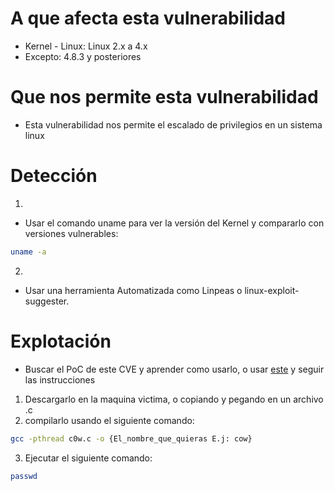 
# A que afecta esta vulnerabilidad

- Kernel - Linux: Linux 2.x a 4.x 
- Excepto: 4.8.3 y posteriores

# Que nos permite esta vulnerabilidad

- Esta vulnerabilidad nos permite el escalado de privilegios en un sistema linux

# Detección


1. 
- Usar el comando uname para ver la versión del Kernel  y compararlo con versiones vulnerables: 

```bash
uname -a
```


2. 
- Usar una herramienta Automatizada como Linpeas o linux-exploit-suggester.

# Explotación

- Buscar el PoC de este CVE y aprender como usarlo, o usar [este](https://gist.github.com/KrE80r/42f8629577db95782d5e4f609f437a54) y seguir las instrucciones

1. Descargarlo en la maquina victima, o copiando y pegando en un archivo .c 
2. compilarlo usando el siguiente comando:

```bash
gcc -pthread c0w.c -o {El_nombre_que_quieras E.j: cow}
```

3. Ejecutar el siguiente comando:

```bash
passwd
```


